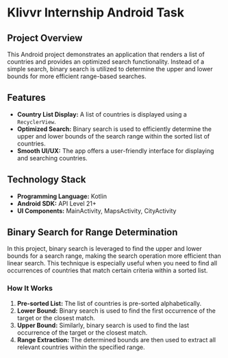 
# Klivvr Internship Android Task

## Project Overview

This Android project demonstrates an application that renders a list of countries and provides an optimized search functionality. Instead of a simple search, binary search is utilized to determine the upper and lower bounds for more efficient range-based searches.

## Features

- **Country List Display:** A list of countries is displayed using a `RecyclerView`.
- **Optimized Search:** Binary search is used to efficiently determine the upper and lower bounds of the search range within the sorted list of countries.
- **Smooth UI/UX:** The app offers a user-friendly interface for displaying and searching countries.

## Technology Stack

- **Programming Language:** Kotlin
- **Android SDK:** API Level 21+
- **UI Components:** MainActivity, MapsActivity, CityActivity

## Binary Search for Range Determination

In this project, binary search is leveraged to find the upper and lower bounds for a search range, making the search operation more efficient than linear search. This technique is especially useful when you need to find all occurrences of countries that match certain criteria within a sorted list.

### How It Works

1. **Pre-sorted List:** The list of countries is pre-sorted alphabetically.
2. **Lower Bound:** Binary search is used to find the first occurrence of the target or the closest match.
3. **Upper Bound:** Similarly, binary search is used to find the last occurrence of the target or the closest match.
4. **Range Extraction:** The determined bounds are then used to extract all relevant countries within the specified range.
